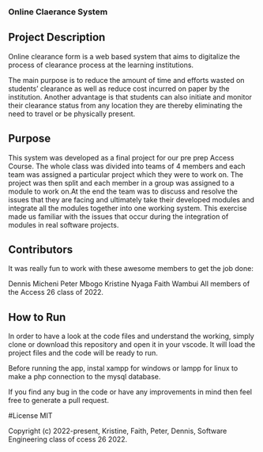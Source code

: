 ### Online Claerance System

## Project Description
Online clearance form is a web based system that aims to digitalize the process of clearance process at the learning institutions.

The main purpose is to reduce the amount of time and efforts wasted on students’ clearance as well as reduce cost incurred on paper by the institution. Another advantage is that students can also initiate and monitor their clearance status from any location they are thereby eliminating the need to travel or be physically present.

## Purpose
This system was developed as a final project for our pre prep Access Course. The whole class was divided into teams of 4 members and each team was assigned a particular project which they were to work on.  The project was then split and each member in a group was assigned to a module to work on.At the end the team was to discuss and resolve the issues that they are facing and ultimately take their developed modules and integrate all the modules together into one working system. This exercise made us familiar with the issues that occur during the integration of modules in real software projects.

## Contributors
It was really fun to work with these awesome members to get the job done:

Dennis Micheni
Peter Mbogo
Kristine Nyaga
Faith Wambui
All members of the Access 26 class of 2022.


## How to Run
In order to have a look at the code files and understand the working, simply clone or download this repository and open it in your vscode. It will load the project files and the code will be ready to run.

Before running the app, instal xampp for windows or lampp for linux to make a php connection to the mysql database.

If you find any bug in the code or have any improvements in mind then feel free to generate a pull request.

 #License
MIT

Copyright (c) 2022-present, Kristine, Faith, Peter, Dennis, Software Engineering class of ccess 26 2022.
